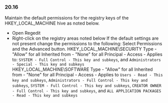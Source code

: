 
### 20.16  
Maintain the default permissions for the registry keys of the HKEY_LOCAL_MACHINE hive as noted below. 
* Open Regedit 
* Right-click on the registry areas noted below If the default settings are not present change the permissions to the following: Select Permissions and the Advanced button.  HKEY_LOCAL_MACHINE\SECURITY Type - "Allow" for all Inherited from - "None" for all Principal - Access - Applies to: `SYSTEM - Full Control - This key and subkeys`, and `Administrators - Special - This key and subkeys ` HKEY_LOCAL_MACHINE\SOFTWARE Type - "Allow" for all Inherited from - "None" for all Principal - Access - Applies to `Users - Read - This key and subkeys`, `Administrators - Full Control - This key and subkeys`, `SYSTEM - Full Control - This key and subkeys`, `CREATOR OWNER - Full Control - This key and subkeys`, and `ALL APPLICATION PACKAGES - Read - This key and subkeys `  